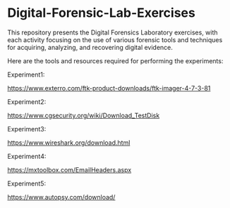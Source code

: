 # Digital-Forensic-Lab-Exercises

This repository presents the Digital Forensics Laboratory exercises, with each activity focusing on the use of various forensic tools and techniques for acquiring, analyzing, and recovering digital evidence.



Here are the tools and resources required for performing the experiments:

Experiment1:

https://www.exterro.com/ftk-product-downloads/ftk-imager-4-7-3-81

Experiment2:

https://www.cgsecurity.org/wiki/Download_TestDisk

Experiment3:

https://www.wireshark.org/download.html

Experiment4:

https://mxtoolbox.com/EmailHeaders.aspx

Experiment5:

https://www.autopsy.com/download/
